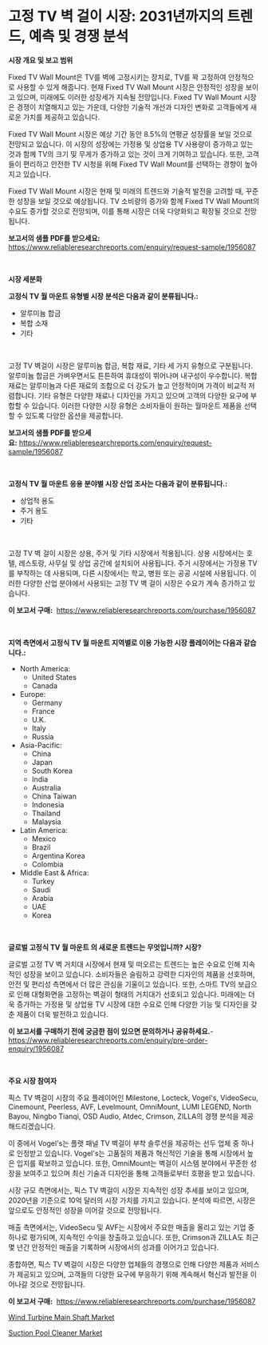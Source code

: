 <p><h1>고정 TV 벽 걸이 시장: 2031년까지의 트렌드, 예측 및 경쟁 분석</h1></p><p><strong>시장 개요 및 보고 범위</strong></p>
<p><p>Fixed TV Wall Mount은 TV를 벽에 고정시키는 장치로, TV를 꽉 고정하여 안정적으로 사용할 수 있게 해줍니다. 현재 Fixed TV Wall Mount 시장은 안정적인 성장을 보이고 있으며, 미래에도 이러한 성장세가 지속될 전망입니다. Fixed TV Wall Mount 시장은 경쟁이 치열해지고 있는 가운데, 다양한 기술적 개선과 디자인 변화로 고객들에게 새로운 가치를 제공하고 있습니다.</p><p>Fixed TV Wall Mount 시장은 예상 기간 동안 8.5%의 연평균 성장률을 보일 것으로 전망되고 있습니다. 이 시장의 성장에는 가정용 및 상업용 TV 사용량이 증가하고 있는 것과 함께 TV의 크기 및 무게가 증가하고 있는 것이 크게 기여하고 있습니다. 또한, 고객들이 편리하고 안전한 TV 시청을 위해 Fixed TV Wall Mount를 선택하는 경향이 높아지고 있습니다.</p><p>Fixed TV Wall Mount 시장은 현재 및 미래의 트렌드와 기술적 발전을 고려할 때, 꾸준한 성장을 보일 것으로 예상됩니다. TV 소비량의 증가와 함께 Fixed TV Wall Mount의 수요도 증가할 것으로 전망되며, 이를 통해 시장은 더욱 다양화되고 확장될 것으로 전망됩니다.</p></p>
<p><strong>보고서의 샘플 PDF를 받으세요:</strong> <a href="https://www.reliableresearchreports.com/enquiry/request-sample/1956087">https://www.reliableresearchreports.com/enquiry/request-sample/1956087</a></p>
<p>&nbsp;</p>
<p><strong>시장 세분화</strong></p>
<p><strong>고정식 TV 월 마운트 유형별 시장 분석은 다음과 같이 분류됩니다.:</strong></p>
<p><ul><li>알루미늄 합금</li><li>복합 소재</li><li>기타</li></ul></p>
<p>&nbsp;</p>
<p><p>고정 TV 벽걸이 시장은 알루미늄 합금, 복합 재료, 기타 세 가지 유형으로 구분됩니다. 알루미늄 합금은 가벼우면서도 튼튼하여 휴대성이 뛰어나며 내구성이 우수합니다. 복합 재료는 알루미늄과 다른 재료의 조합으로 더 강도가 높고 안정적이며 가격이 비교적 저렴합니다. 기타 유형은 다양한 재료나 디자인을 가지고 있으며 고객의 다양한 요구에 부합할 수 있습니다. 이러한 다양한 시장 유형은 소비자들이 원하는 월마운트 제품을 선택할 수 있도록 다양한 옵션을 제공합니다.</p></p>
<p><strong>보고서의 샘플 PDF를 받으세요:</strong>&nbsp;<a href="https://www.reliableresearchreports.com/enquiry/request-sample/1956087">https://www.reliableresearchreports.com/enquiry/request-sample/1956087</a></p>
<p>&nbsp;</p>
<p><strong> 고정식 TV 월 마운트 응용 분야별 시장 산업 조사는 다음과 같이 분류됩니다.:</strong></p>
<p><ul><li>상업적 용도</li><li>주거 용도</li><li>기타</li></ul></p>
<p>&nbsp;</p>
<p><p>고정 TV 벽 걸이 시장은 상용, 주거 및 기타 시장에서 적용됩니다. 상용 시장에서는 호텔, 레스토랑, 사무실 및 상업 공간에 설치되어 사용됩니다. 주거 시장에서는 가정용 TV를 부착하는 데 사용되며, 다른 시장에서는 학교, 병원 또는 공공 시설에 사용됩니다. 이러한 다양한 산업 분야에서 사용되는 고정 TV 벽 걸이 시장은 수요가 계속 증가하고 있습니다.</p></p>
<p><strong>이 보고서 구매:</strong>&nbsp; <a href="https://www.reliableresearchreports.com/purchase/1956087">https://www.reliableresearchreports.com/purchase/1956087</a></p>
<p>&nbsp;</p>
<p><strong>지역 측면에서 고정식 TV 월 마운트 지역별로 이용 가능한 시장 플레이어는 다음과 같습니다.:</strong></p>
<p><ul>
    <li>
        North America:
        <ul>
            <li>United States</li>
            <li>Canada</li>
        </ul>
    </li>
    <li>
        Europe:
        <ul>
            <li>Germany</li>
            <li>France</li>
            <li>U.K.</li>
            <li>Italy</li>
            <li>Russia</li>
        </ul>
    </li>
    <li>
        Asia-Pacific:
        <ul>
            <li>China</li>
            <li>Japan</li>
            <li>South Korea</li>
            <li>India</li>
            <li>Australia</li>
            <li>China Taiwan</li>
            <li>Indonesia</li>
            <li>Thailand</li>
            <li>Malaysia</li>
        </ul>
    </li>
    <li>
        Latin America:
        <ul>
            <li>Mexico</li>
            <li>Brazil</li>
            <li>Argentina Korea</li>
            <li>Colombia</li>
        </ul>
    </li>
    <li>
        Middle East & Africa:
        <ul>
            <li>Turkey</li>
            <li>Saudi</li>
            <li>Arabia</li>
            <li>UAE</li>
            <li>Korea</li>
        </ul>
    </li>
    </ul></p>
<p>&nbsp;</p>
<p><strong>글로벌 고정식 TV 월 마운트 의 새로운 트렌드는 무엇입니까? 시장?</strong></p>
<p><p>글로벌 고정 TV 벽 거치대 시장에서 현재 및 떠오르는 트렌드는 높은 수요로 인해 지속적인 성장을 보이고 있습니다. 소비자들은 슬림하고 강력한 디자인의 제품을 선호하며, 안전 및 편리성 측면에서 더 많은 관심을 기울이고 있습니다. 또한, 스마트 TV의 보급으로 인해 대형화면을 고정하는 벽걸이 형태의 거치대가 선호되고 있습니다. 미래에는 더욱 증가하는 가정용 및 상업용 TV 시장에 대한 수요로 인해 다양한 기능 및 디자인을 갖춘 제품이 더욱 발전하고 있습니다.</p></p>
<p><strong>이 보고서를 구매하기 전에 궁금한 점이 있으면 문의하거나 공유하세요.</strong>- <a href="https://www.reliableresearchreports.com/enquiry/pre-order-enquiry/1956087">https://www.reliableresearchreports.com/enquiry/pre-order-enquiry/1956087</a></p>
<p>&nbsp;</p>
<p><strong>주요 시장 참여자</strong></p>
<p><p>픽스 TV 벽걸이 시장의 주요 플레이어인 Milestone, Locteck, Vogel's, VideoSecu, Cinemount, Peerless, AVF, Levelmount, OmniMount, LUMI LEGEND, North Bayou, Ningbo Tianqi, OSD Audio, Atdec, Crimson, ZILLA의 경쟁 분석을 제공해드리겠습니다.</p><p>이 중에서 Vogel's는 플랫 패널 TV 벽걸이 부착 솔루션을 제공하는 선두 업체 중 하나로 인정받고 있습니다. Vogel's는 고품질의 제품과 혁신적인 기술을 통해 시장에서 높은 입지를 확보하고 있습니다. 또한, OmniMount는 벽걸이 시스템 분야에서 꾸준한 성장을 보여주고 있으며 최신 기술과 디자인을 통해 고객들로부터 호평을 받고 있습니다. </p><p>시장 규모 측면에서는, 픽스 TV 벽걸이 시장은 지속적인 성장 추세를 보이고 있으며, 2020년을 기준으로 10억 달러의 시장 가치를 가지고 있습니다. 분석에 따르면, 시장은 앞으로도 안정적인 성장을 이어갈 것으로 전망됩니다.</p><p>매출 측면에서는, VideoSecu 및 AVF는 시장에서 주요한 매출을 올리고 있는 기업 중 하나로 평가되며, 지속적인 수익을 창출하고 있습니다. 또한, Crimson과 ZILLA도 최근 몇 년간 안정적인 매출을 기록하며 시장에서의 성과를 이어가고 있습니다.</p><p>종합하면, 픽스 TV 벽걸이 시장은 다양한 업체들의 경쟁으로 인해 다양한 제품과 서비스가 제공되고 있으며, 고객들의 다양한 요구에 부응하기 위해 계속해서 혁신과 발전을 이어나갈 것으로 전망됩니다.</p></p>
<p><strong>이 보고서 구매:</strong>&nbsp;&nbsp;<a href="https://www.reliableresearchreports.com/purchase/1956087">https://www.reliableresearchreports.com/purchase/1956087</a></p>
<p><p><a href="https://view.publitas.com/reportprime-1/wind-turbine-main-shaft-market-size-growing-and-forecasted-for-period-from-2024-2031-and-provides-complete-market-analysis-of-this-market/">Wind Turbine Main Shaft Market</a></p><p><a href="https://view.publitas.com/reportprime-1/suction-pool-cleaner-market-size-growth-outlook-from-2024-to-2031-projecting-at-markets-trends-analysis-by-application-regional-outlook-and-revenue/">Suction Pool Cleaner Market</a></p></p>
